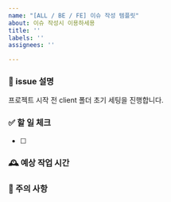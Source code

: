 ```yaml
---
name: "[ALL / BE / FE] 이슈 작성 템플릿"
about: 이슈 작성시 이용하세용
title: ''
labels: ''
assignees: ''

---
```


### 📝 issue 설명
프로젝트 시작 전 client 폴더 초기 세팅을 진행합니다.

### ✅ 할 일 체크 
- [ ] 

### 🕰️ 예상 작업 시간

### 🚨 주의 사항
